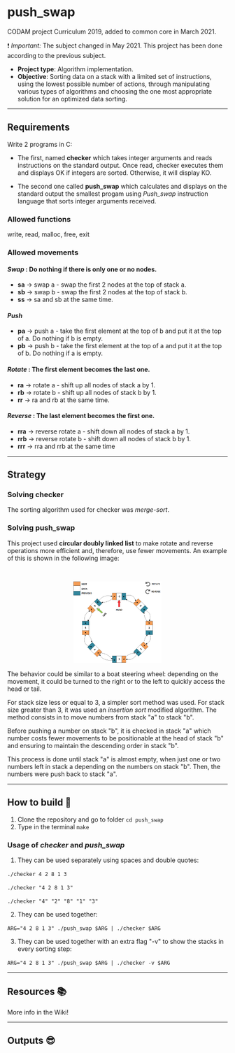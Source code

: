 # push_swap

CODAM project Curriculum 2019, added to common core in March 2021.

❗ _Important:_ The subject changed in May 2021. This project has been done according to the previous subject.

- **Project type**: Algorithm implementation.
- **Objective**: Sorting data on a stack with a limited set of instructions, using
the lowest possible number of actions, through manipulating various types of algorithms and choosing the one most appropriate solution for an optimized data sorting.

---

## Requirements

Write 2 programs in C:

- The first, named **checker** which takes integer arguments and reads instructions on the standard output. Once read, checker executes them and displays OK if integers are sorted. Otherwise, it will display KO.

- The second one called **push_swap** which calculates and displays on the standard
output the smallest progam using _Push_swap_ instruction language that sorts integer arguments received.

### Allowed functions

write, read, malloc, free, exit


### Allowed movements

#### _Swap_ : Do nothing if there is only one or no nodes.

- **sa** -> swap a - swap the first 2 nodes at the top of stack a.
- **sb** -> swap b - swap the first 2 nodes at the top of stack b.
- **ss** -> sa and sb at the same time.

#### _Push_

- **pa** -> push a - take the first element at the top of b and put it at the top of a. Do
nothing if b is empty.
- **pb** -> push b - take the first element at the top of a and put it at the top of b. Do
nothing if a is empty.

#### _Rotate_ : The first element becomes the last one.

- **ra** -> rotate a - shift up all nodes of stack a by 1.
- **rb** -> rotate b - shift up all nodes of stack b by 1.
- **rr** -> ra and rb at the same time.

#### _Reverse_ : The last element becomes the first one.

- **rra** -> reverse rotate a - shift down all nodes of stack a by 1.
- **rrb** -> reverse rotate b - shift down all nodes of stack b by 1.
- **rrr** -> rra and rrb at the same time

---

## Strategy

### Solving checker

The sorting algorithm used for checker was _merge-sort_.

### Solving push_swap

This project used **circular doubly linked list** to make rotate and reverse operations more efficient and, therefore, use fewer movements. An example of this is shown in the following image:

<br /><p align="center"><img src="https://github.com/ingdicath/images_md/blob/main/CDLL.png" width="40%" height="40%"></p>

The behavior could be similar to a boat steering wheel: depending on the movement, it could be turned to the right or to the left to quickly access the head or tail.

For stack size less or equal to 3, a simpler sort method was used.
For stack size greater than 3, it was used an _insertion sort_ modified algorithm. The method consists in to move numbers from stack "a" to stack "b". 

Before pushing a number on stack "b", it is checked in stack "a" which number costs fewer movements to be positionable at the head of stack "b" and ensuring to maintain the descending order in stack "b". 

This process is done until stack "a" is almost empty, when just one or two numbers left in stack a depending on the numbers on stack "b". Then, the numbers were push back to stack "a".


---
## How to build :hammer:

1. Clone the repository and go to folder ```cd push_swap```
2. Type in the terminal ```make```

### Usage of _checker_ and _push_swap_

1. They can be used separately using spaces and double quotes:

`./checker 4 2 8 1 3`

`./checker "4 2 8 1 3"`

`./checker "4" "2" "8" "1" "3"`

2. They can be used together:

`ARG="4 2 8 1 3" ./push_swap $ARG | ./checker $ARG`


3. They can be used together with an extra flag "-v" to show the stacks in every sorting step:

`ARG="4 2 8 1 3" ./push_swap $ARG | ./checker -v $ARG`

---
## Resources :books:

More info in the Wiki!

----
## Outputs 😎



